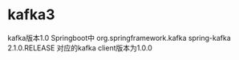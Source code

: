 # kafka3
kafka版本1.0
Springboot中
<dependency>
			<groupId>org.springframework.kafka</groupId>
			<artifactId>spring-kafka</artifactId>
			<version>2.1.0.RELEASE</version>
		</dependency>
对应的kafka client版本为1.0.0
